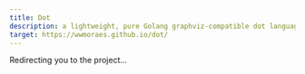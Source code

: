 ```yaml
---
title: Dot
description: a lightweight, pure Golang graphviz-compatible dot language implementation
target: https://wwmoraes.github.io/dot/
---
```


Redirecting you to the project...
